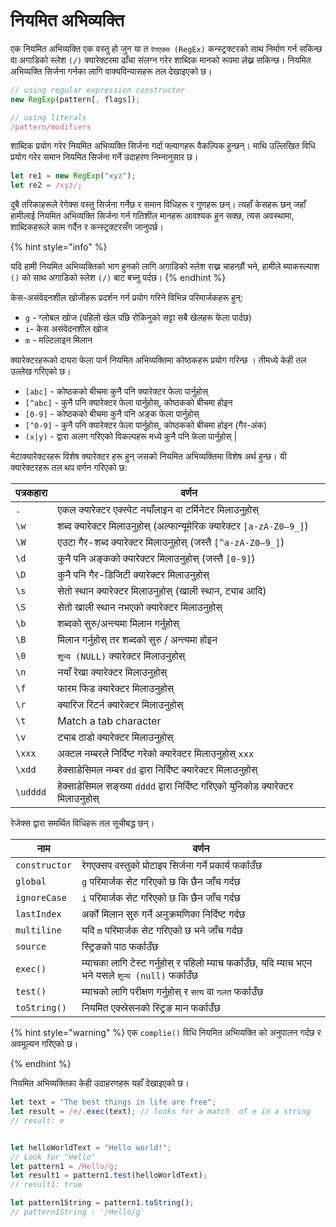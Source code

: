 # नियमित अभिव्यक्ति

एक नियमित अभिव्यक्ति एक वस्तु हो जुन या त `रेगएक्स (RegEx)` कन्स्ट्रक्टरको साथ निर्माण गर्न सकिन्छ वा अगाडिको स्लेश `(/)` क्यारेक्टरमा ढाँचा संलग्न गरेर शाब्दिक मानको रूपमा लेख्न सकिन्छ। नियमित अभिव्यक्ति सिर्जना गर्नका लागि वाक्यविन्यासहरू तल देखाइएको छ।

```javascript
// using regular expression constructor
new RegExp(pattern[, flags]);

// using literals
/pattern/modifiers
```

शाब्दिक प्रयोग गरेर नियमित अभिव्यक्ति सिर्जना गर्दा फ्ल्यागहरू वैकल्पिक हुन्छन्।  माथि उल्लिखित विधि प्रयोग गरेर समान नियमित सिर्जना गर्ने उदाहरण निम्नानुसार छ।

```javascript
let re1 = new RegExp("xyz"); 
let re2 = /xyz/;
```

दुबै तरिकाहरूले रेगेक्स वस्तु सिर्जना गर्नेछ र समान विधिहरू र गुणहरू छन्। त्यहाँ केसहरू छन् जहाँ हामीलाई नियमित अभिव्यक्ति सिर्जना गर्न गतिशील मानहरू आवश्यक हुन सक्छ, त्यस अवस्थामा, शाब्दिकहरूले काम गर्दैन र कन्स्ट्रक्टरसँग जानुपर्छ।

{% hint style="info" %}

यदि हामी नियमित अभिव्यक्तिको भाग हुनको लागि अगाडिको स्लेश राख्न चाहन्छौं भने, हामीले ब्याकस्ल्याश `()` को साथ अगाडिको स्लेश `(/)` बाट बच्नु पर्दछ।
{% endhint %}

केस-असंवेदनशील खोजीहरू प्रदर्शन गर्न प्रयोग गरिने विभिन्न परिमार्जकहरू हुन्:

* `g` - ग्लोबल खोज (पहिलो खेल पछि रोकिनुको सट्टा सबै खेलहरू फेला पार्दछ)
* `i`- केस असंवेदनशील खोज
* `m` - मल्टिलाइन मिलान

क्यारेक्टरहरूको दायरा फेला पार्न नियमित अभिव्यक्तिमा कोष्ठकहरू प्रयोग गरिन्छ । तीमध्ये केही तल उल्लेख गरिएको छ।


* `[abc]` - कोष्ठकको बीचमा कुनै पनि क्यारेक्टर फेला पार्नुहोस्
* `[^abc]` - कुनै पनि क्यारेक्टर फेला पार्नुहोस्, कोष्ठकको बीचमा होइन
* `[0-9]` - कोष्ठकको बीचमा कुनै पनि अङ्क फेला पार्नुहोस्
* `[^0-9]` - कुनै पनि क्यारेक्टर फेला पार्नुहोस्, कोष्ठकको बीचमा होइन (गैर-अंक)
* `(x|y)` - द्वारा अलग गरिएको विकल्पहरू मध्ये कुनै पनि फेला पार्नुहोस् |


मेटाक्यारेक्टरहरू विशेष क्यारेक्टर हरू हुन् जसको नियमित अभिव्यक्तिमा विशेष अर्थ हुन्छ। यी क्यारेक्टरहरू तल थप वर्णन गरिएको छ:

| पत्रकहारा | वर्णन |
| ------------- | ---------------------------------------------------------------- |
| `.`           | एकल क्यारेक्टर एक्स्पेट नयाँलाइन वा टर्मिनेटर मिलाउनुहोस्          |
| `\w`          | शब्द क्यारेक्टर मिलाउनुहोस् (अल्फान्यूमेरिक क्यारेक्टर `[a-zA-Z0–9_]`)   |
| `\W`          | एउटा गैर-शब्द क्यारेक्टर मिलाउनुहोस् (जस्तै `[^a-zA-Z0–9_]`)             |
| `\d`          | कुनै पनि अङ्कको क्यारेक्टर मिलाउनुहोस् (जस्तै `[0-9]`)                      |
| `\D`          | कुनै पनि गैर-डिजिटी क्यारेक्टर मिलाउनुहोस्                                   |
| `\s`          | सेतो स्थान क्यारेक्टर मिलाउनुहोस् (खाली स्थान, ट्याब आदि)                  |
| `\S`          | सेतो खाली स्थान नभएको क्यारेक्टर मिलाउनुहोस्                                 |
| `\b`          | शब्दको सुरु/अन्त्यमा मिलान गर्नुहोस्                      |
| `\B`          |   मिलान गर्नुहोस् तर शब्दको सुरु / अन्त्यमा होइन                    |
| `\0`          | `शून्य (NULL)` क्यारेक्टर मिलाउनुहोस्                                         |
|  `\n`             | नयाँ रेखा क्यारेक्टर मिलाउनुहोस्                                       |
| `\f`          | फारम फिड क्यारेक्टर मिलाउनुहोस्                                     |
|   `\r`            | क्यारिज रिटर्न क्यारेक्टर मिलाउनुहोस्                     |
|    `\t`           | Match a tab character                                            |
| `\v`          | ट्याब ठाडो क्यारेक्टर मिलाउनुहोस्                                   |
| `\xxx`        | अक्टल नम्बरले निर्दिष्ट गरेको क्यारेक्टर मिलाउनुहोस् `xxx`             |
| `\xdd`        | हेक्साडेसिमल नम्बर `dd` द्वारा निर्दिष्ट क्यारेक्टर मिलाउनुहोस्   |
| `\udddd`      | हेक्साडेसिमल सङ्ख्या `dddd` द्वारा निर्दिष्ट गरिएको युनिकोड क्यारेक्टर मिलाउनुहोस् |


रेजेक्स द्वारा समर्थित विधिहरू तल सूचीबद्ध छन्।

| नाम | वर्णन |
| ------------- | ---------------------------------------------------------------------------------- |
| `constructor` | रेगएक्सप वस्तुको प्रोटाइप सिर्जना गर्ने प्रकार्य फर्काउँछ                              |
| `global`      | `g` परिमार्जक सेट गरिएको छ कि छैन जाँच गर्दछ                                                  |
| `ignoreCase`  | `i` परिमार्जक सेट गरिएको छ कि छैन जाँच गर्दछ                                                 |
| `lastIndex`   | अर्को मिलान सुरु गर्ने अनुक्रमणिका निर्दिष्ट गर्दछ                               |
| `multiline`   | यदि `m` परिमार्जक सेट गरिएको छ भने जाँच गर्दछ                                                   |
| `source`      | स्ट्रिङको पाठ फर्काउँछ                                                    |
| `exec()`      | म्याचका लागि टेस्ट गर्नुहोस् र पहिलो म्याच फर्काउँछ, यदि म्याच भएन भने यसले `शून्य (null)` फर्काउँछ |
| `test()`      | म्याचको लागि परीक्षण गर्नुहोस् र `सत्य` वा `गलत` फर्काउँछ                               |
| `toString()`  | नियमित एक्स्रेसनको स्ट्रिङ मान फर्काउँछ                                  |


{% hint style="warning" %}
एक `complie()` विधि नियमित अभिव्यक्ति को अनुपालन गर्दछ र अवमूल्यन गरिएको छ।

{% endhint %}

नियमित अभिव्यक्तिका केही उदाहरणहरू यहाँ देखाइएको छ।
```javascript
let text = "The best things in life are free";
let result = /e/.exec(text); // looks for a match  of e in a string
// result: e


let helloWorldText = "Hello world!";
// Look for "Hello"
let pattern1 = /Hello/g;
let result1 = pattern1.test(helloWorldText);
// result1: true

let pattern1String = pattern1.toString();
// pattern1String : '/Hello/g'
```
